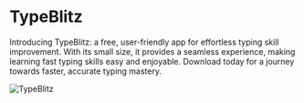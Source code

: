 # TypeBlitz

Introducing TypeBlitz: a free, user-friendly app for effortless typing skill improvement. With its small size, it provides a seamless experience, making learning fast typing skills easy and enjoyable. Download today for a journey towards faster, accurate typing mastery.


![TypeBlitz](https://github.com/sarwanboi/TypeBlitz/assets/92580571/2a520277-eb45-4a96-a9d1-021248bea138)


